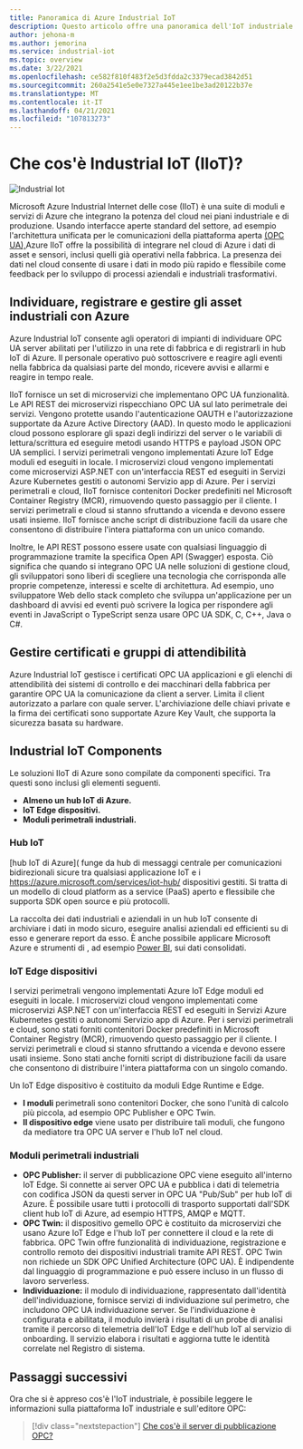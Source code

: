 ```yaml
---
title: Panoramica di Azure Industrial IoT
description: Questo articolo offre una panoramica dell'IoT industriale. Illustra i componenti di connettività e sicurezza dei negozi in IIoT.
author: jehona-m
ms.author: jemorina
ms.service: industrial-iot
ms.topic: overview
ms.date: 3/22/2021
ms.openlocfilehash: ce582f810f483f2e5d3fdda2c3379ecad3842d51
ms.sourcegitcommit: 260a2541e5e0e7327a445e1ee1be3ad20122b37e
ms.translationtype: MT
ms.contentlocale: it-IT
ms.lasthandoff: 04/21/2021
ms.locfileid: "107813273"
---
```

# <a name="what-is-industrial-iot-iiot"></a>Che cos'è Industrial IoT (IIoT)?

![Industrial Iot](media/overview-what-is-Industrial-IoT/icon-255-px.png)

Microsoft Azure Industrial Internet delle cose (IIoT) è una suite di moduli e servizi di Azure che integrano la potenza del cloud nei piani industriale e di produzione. Usando interfacce aperte standard del settore, ad esempio l'architettura unificata per le comunicazioni della piattaforma aperta [(OPC UA),](https://opcfoundation.org/about/opc-technologies/opc-ua/)Azure IIoT offre la possibilità di integrare nel cloud di Azure i dati di asset e sensori, inclusi quelli già operativi nella fabbrica. La presenza dei dati nel cloud consente di usare i dati in modo più rapido e flessibile come feedback per lo sviluppo di processi aziendali e industriali trasformativi.

## <a name="discover-register-and-manage-your-industrial-assets-with-azure"></a>Individuare, registrare e gestire gli asset industriali con Azure

Azure Industrial IoT consente agli operatori di impianti di individuare OPC UA server abilitati per l'utilizzo in una rete di fabbrica e di registrarli in hub IoT di Azure. Il personale operativo può sottoscrivere e reagire agli eventi nella fabbrica da qualsiasi parte del mondo, ricevere avvisi e allarmi e reagire in tempo reale.

IIoT fornisce un set di microservizi che implementano OPC UA funzionalità. Le API REST dei microservizi rispecchiano OPC UA sul lato perimetrale dei servizi. Vengono protette usando l'autenticazione OAUTH e l'autorizzazione supportate da Azure Active Directory (AAD). In questo modo le applicazioni cloud possono esplorare gli spazi degli indirizzi del server o le variabili di lettura/scrittura ed eseguire metodi usando HTTPS e payload JSON OPC UA semplici. I servizi perimetrali vengono implementati Azure IoT Edge moduli ed eseguiti in locale. I microservizi cloud vengono implementati come microservizi ASP.NET con un'interfaccia REST ed eseguiti in Servizi Azure Kubernetes gestiti o autonomi Servizio app di Azure. Per i servizi perimetrali e cloud, IIoT fornisce contenitori Docker predefiniti nel Microsoft Container Registry (MCR), rimuovendo questo passaggio per il cliente. I servizi perimetrali e cloud si stanno sfruttando a vicenda e devono essere usati insieme. IIoT fornisce anche script di distribuzione facili da usare che consentono di distribuire l'intera piattaforma con un unico comando.

Inoltre, le API REST possono essere usate con qualsiasi linguaggio di programmazione tramite la specifica Open API (Swagger) esposta. Ciò significa che quando si integrano OPC UA nelle soluzioni di gestione cloud, gli sviluppatori sono liberi di scegliere una tecnologia che corrisponda alle proprie competenze, interessi e scelte di architettura. Ad esempio, uno sviluppatore Web dello stack completo che sviluppa un'applicazione per un dashboard di avvisi ed eventi può scrivere la logica per rispondere agli eventi in JavaScript o TypeScript senza usare OPC UA SDK, C, C++, Java o C#.

## <a name="manage-certificates-and-trust-groups"></a>Gestire certificati e gruppi di attendibilità

Azure Industrial IoT gestisce i certificati OPC UA applicazioni e gli elenchi di attendibilità dei sistemi di controllo e dei macchinari della fabbrica per garantire OPC UA la comunicazione da client a server. Limita il client autorizzato a parlare con quale server. L'archiviazione delle chiavi private e la firma dei certificati sono supportate Azure Key Vault, che supporta la sicurezza basata su hardware.

## <a name="industrial-iot-components"></a>Industrial IoT Components

Le soluzioni IIoT di Azure sono compilate da componenti specifici. Tra questi sono inclusi gli elementi seguenti.

- **Almeno un hub IoT di Azure.**
- **IoT Edge dispositivi.**
- **Moduli perimetrali industriali.**

### <a name="iot-hub"></a>Hub IoT
[hub IoT di Azure]( funge da hub di messaggi centrale per comunicazioni bidirezionali sicure tra qualsiasi applicazione IoT e i https://azure.microsoft.com/services/iot-hub/ dispositivi gestiti. Si tratta di un modello di cloud platform as a service (PaaS) aperto e flessibile che supporta SDK open source e più protocolli. 

La raccolta dei dati industriali e aziendali in un hub IoT consente di archiviare i dati in modo sicuro, eseguire analisi aziendali ed efficienti su di esso e generare report da esso. È anche possibile applicare Microsoft Azure e strumenti di , ad esempio [Power BI](https://powerbi.microsoft.com), sui dati consolidati.

### <a name="iot-edge-devices"></a>IoT Edge dispositivi
I servizi perimetrali vengono implementati Azure IoT Edge moduli ed eseguiti in locale. [](https://azure.microsoft.com/services/iot-edge/) I microservizi cloud vengono implementati come microservizi ASP.NET con un'interfaccia REST ed eseguiti in Servizi Azure Kubernetes gestiti o autonomi Servizio app di Azure. Per i servizi perimetrali e cloud, sono stati forniti contenitori Docker predefiniti in Microsoft Container Registry (MCR), rimuovendo questo passaggio per il cliente. I servizi perimetrali e cloud si stanno sfruttando a vicenda e devono essere usati insieme. Sono stati anche forniti script di distribuzione facili da usare che consentono di distribuire l'intera piattaforma con un singolo comando.

Un IoT Edge dispositivo è costituito da moduli Edge Runtime e Edge.
- **I moduli** perimetrali sono contenitori Docker, che sono l'unità di calcolo più piccola, ad esempio OPC Publisher e OPC Twin. 
- **Il dispositivo edge** viene usato per distribuire tali moduli, che fungono da mediatore tra OPC UA server e l'hub IoT nel cloud.

### <a name="industrial-edge-modules"></a>Moduli perimetrali industriali
- **OPC Publisher:** il server di pubblicazione OPC viene eseguito all'interno IoT Edge. Si connette ai server OPC UA e pubblica i dati di telemetria con codifica JSON da questi server in OPC UA "Pub/Sub" per hub IoT di Azure. È possibile usare tutti i protocolli di trasporto supportati dall'SDK client hub IoT di Azure, ad esempio HTTPS, AMQP e MQTT.
- **OPC Twin:** il dispositivo gemello OPC è costituito da microservizi che usano Azure IoT Edge e l'hub IoT per connettere il cloud e la rete di fabbrica. OPC Twin offre funzionalità di individuazione, registrazione e controllo remoto dei dispositivi industriali tramite API REST. OPC Twin non richiede un SDK OPC Unified Architecture (OPC UA). È indipendente dal linguaggio di programmazione e può essere incluso in un flusso di lavoro serverless.
- **Individuazione:** il modulo di individuazione, rappresentato dall'identità dell'individuazione, fornisce servizi di individuazione sul perimetro, che includono OPC UA individuazione server. Se l'individuazione è configurata e abilitata, il modulo invierà i risultati di un probe di analisi tramite il percorso di telemetria dell'IoT Edge e dell'hub IoT al servizio di onboarding. Il servizio elabora i risultati e aggiorna tutte le identità correlate nel Registro di sistema.

## <a name="next-steps"></a>Passaggi successivi
Ora che si è appreso cos'è l'IoT industriale, è possibile leggere le informazioni sulla piattaforma IoT industriale e sull'editore OPC:

> [!div class="nextstepaction"]
> [Che cos'è il server di pubblicazione OPC?](overview-what-is-opc-publisher.md)